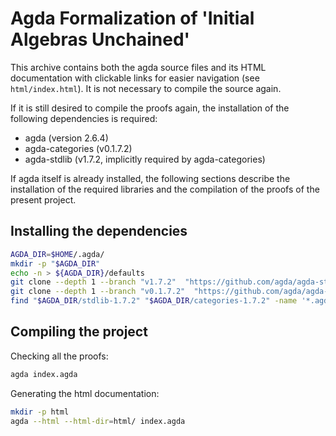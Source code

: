 # Agda Formalization of 'Initial Algebras Unchained'

This archive contains both the agda source files and its HTML documentation
with clickable links for easier navigation (see `html/index.html`).
It is not necessary to compile the source again.

If it is still desired to compile the proofs again, the installation of the
following dependencies is required:

  - agda (version 2.6.4)
  - agda-categories (v0.1.7.2)
  - agda-stdlib (v1.7.2, implicitly required by agda-categories)

If agda itself is already installed, the following sections describe the
installation of the required libraries and the compilation of the proofs of the
present project.

## Installing the dependencies

```bash
AGDA_DIR=$HOME/.agda/
mkdir -p "$AGDA_DIR"
echo -n > ${AGDA_DIR}/defaults
git clone --depth 1 --branch "v1.7.2"  "https://github.com/agda/agda-stdlib" "$AGDA_DIR/stdlib-1.7.2"
git clone --depth 1 --branch "v0.1.7.2"  "https://github.com/agda/agda-categories" "$AGDA_DIR/categories-1.7.2"
find "$AGDA_DIR/stdlib-1.7.2" "$AGDA_DIR/categories-1.7.2" -name '*.agda-lib' | tee ${AGDA_DIR}/libraries
```

## Compiling the project

Checking all the proofs:
```bash
agda index.agda
```

Generating the html documentation:
```bash
mkdir -p html
agda --html --html-dir=html/ index.agda
```
